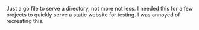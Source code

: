 Just a go file to serve a directory, not more not less.
I needed this for a few projects to quickly serve a static website for testing. I was annoyed of recreating this.